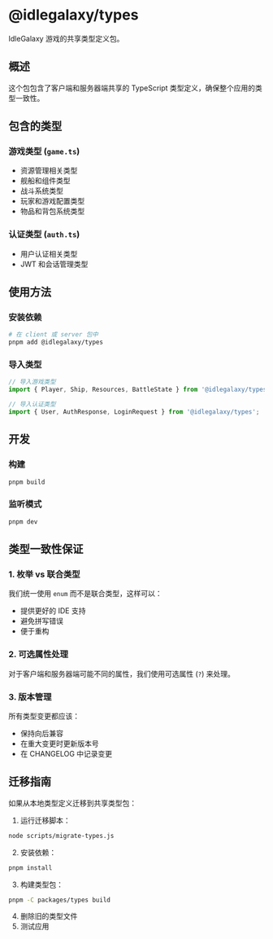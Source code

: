 # @idlegalaxy/types

IdleGalaxy 游戏的共享类型定义包。

## 概述

这个包包含了客户端和服务器端共享的 TypeScript 类型定义，确保整个应用的类型一致性。

## 包含的类型

### 游戏类型 (`game.ts`)
- 资源管理相关类型
- 舰船和组件类型
- 战斗系统类型
- 玩家和游戏配置类型
- 物品和背包系统类型

### 认证类型 (`auth.ts`)
- 用户认证相关类型
- JWT 和会话管理类型

## 使用方法

### 安装依赖
```bash
# 在 client 或 server 包中
pnpm add @idlegalaxy/types
```

### 导入类型
```typescript
// 导入游戏类型
import { Player, Ship, Resources, BattleState } from '@idlegalaxy/types';

// 导入认证类型
import { User, AuthResponse, LoginRequest } from '@idlegalaxy/types';
```

## 开发

### 构建
```bash
pnpm build
```

### 监听模式
```bash
pnpm dev
```

## 类型一致性保证

### 1. 枚举 vs 联合类型
我们统一使用 `enum` 而不是联合类型，这样可以：
- 提供更好的 IDE 支持
- 避免拼写错误
- 便于重构

### 2. 可选属性处理
对于客户端和服务器端可能不同的属性，我们使用可选属性 (`?`) 来处理。

### 3. 版本管理
所有类型变更都应该：
- 保持向后兼容
- 在重大变更时更新版本号
- 在 CHANGELOG 中记录变更

## 迁移指南

如果从本地类型定义迁移到共享类型包：

1. 运行迁移脚本：
```bash
node scripts/migrate-types.js
```

2. 安装依赖：
```bash
pnpm install
```

3. 构建类型包：
```bash
pnpm -C packages/types build
```

4. 删除旧的类型文件
5. 测试应用 